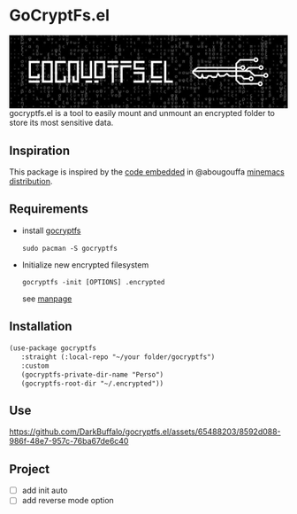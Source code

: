 # GoCryptFs.el
<img src="assets/logo.png" align="right">

gocryptfs.el is a tool to easily mount and unmount an encrypted folder to store its most sensitive data.



## Inspiration

This package is inspired by the [code embedded](https://github.com/abougouffa/minemacs/blob/main/elisp/ecryptfs.el) in @abougouffa [minemacs distribution](https://github.com/abougouffa/minemacs).



## Requirements

-   install [gocryptfs](https://github.com/rfjakob/gocryptfs)

    `sudo pacman -S gocryptfs`

-   Initialize new encrypted filesystem

        gocryptfs -init [OPTIONS] .encrypted

    see [manpage](https://github.com/rfjakob/gocryptfs/blob/master/Documentation/MANPAGE.md#initialize-new-encrypted-filesystem)



## Installation

    (use-package gocryptfs
       :straight (:local-repo "~/your folder/gocryptfs")
       :custom
       (gocryptfs-private-dir-name "Perso")
       (gocryptfs-root-dir "~/.encrypted"))



## Use

https://github.com/DarkBuffalo/gocryptfs.el/assets/65488203/8592d088-986f-48e7-957c-76ba67de6c40


## Project

-   [ ] add init auto
-   [ ] add reverse mode option
